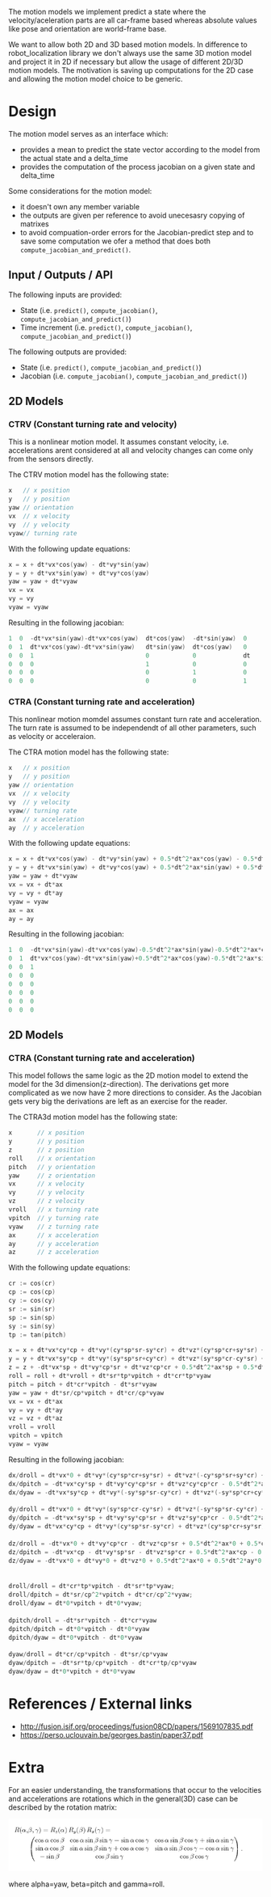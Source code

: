 The motion models we implement predict a state where the velocity/aceleration parts are all car-frame based whereas absolute values like pose and orientation are world-frame base.

We want to allow both 2D and 3D based motion models. In difference to robot_localization library we don't always use the same 3D motion model and project it in 2D if necessary but allow the usage of different 2D/3D motion models. The motivation is saving up computations for the 2D case and allowing the motion model choice to be generic.

# Design

The motion model serves as an interface which:
- provides a mean to predict the state vector according to the model from the actual state and a delta_time
- provides the computation of the process jacobian on a given state and delta_time

Some considerations for the motion model:
- it doesn't own any member variable
- the outputs are given per reference to avoid unecesasry copying of matrixes
- to avoid compuation-order errors for the Jacobian-predict step and to save some computation we ofer
a method that does both `compute_jacobian_and_predict()`.

## Input / Outputs / API
The following inputs are provided:
- State (i.e. `predict()`, `compute_jacobian()`, `compute_jacobian_and_predict()`)
- Time increment (i.e. `predict()`, `compute_jacobian()`, `compute_jacobian_and_predict()`)

The following outputs are provided:
- State (i.e. `predict()`, `compute_jacobian_and_predict()`)
- Jacobian (i.e. `compute_jacobian()`, `compute_jacobian_and_predict()`)

## 2D Models
### CTRV (Constant turning rate and velocity)
This is a nonlinear motion model. It assumes constant velocity, i.e. accelerations arent considered at all and velocity changes
can come only from the sensors directly.

The CTRV motion model has the following state:
```c
x   // x position
y   // y position
yaw // orientation
vx  // x velocity
vy  // y velocity
vyaw// turning rate
```

With the following update equations:
```c
x = x + dt*vx*cos(yaw) - dt*vy*sin(yaw)
y = y + dt*vx*sin(yaw) + dt*vy*cos(yaw)
yaw = yaw + dt*vyaw
vx = vx
vy = vy
vyaw = vyaw
```

Resulting in the following jacobian:
```c
1  0  -dt*vx*sin(yaw)-dt*vx*cos(yaw)  dt*cos(yaw)  -dt*sin(yaw)  0
0  1  dt*vx*cos(yaw)-dt*vx*sin(yaw)   dt*sin(yaw)  dt*cos(yaw)   0
0  0  1                               0            0             dt
0  0  0                               1            0             0
0  0  0                               0            1             0
0  0  0                               0            0             1
```

### CTRA (Constant turning rate and acceleration)
This nonlinear motion momdel assumes constant turn rate and acceleration. The turn rate is assumed to be independendt of all
other parameters, such as velocity or acceleraion.


The CTRA motion model has the following state:
```c
x   // x position
y   // y position
yaw // orientation
vx  // x velocity
vy  // y velocity
vyaw// turning rate
ax  // x acceleration
ay  // y acceleration
```

With the following update equations:
```c
x = x + dt*vx*cos(yaw) - dt*vy*sin(yaw) + 0.5*dt^2*ax*cos(yaw) - 0.5*dt^2*ay*sin(yaw)
y = y + dt*vx*sin(yaw) + dt*vy*cos(yaw) + 0.5*dt^2*ax*sin(yaw) + 0.5*dt^2*ay*cos(yaw)
yaw = yaw + dt*vyaw
vx = vx + dt*ax
vy = vy + dt*ay
vyaw = vyaw
ax = ax
ay = ay
```

Resulting in the following jacobian:
```c
1  0  -dt*vx*sin(yaw)-dt*vx*cos(yaw)-0.5*dt^2*ax*sin(yaw)-0.5*dt^2*ax*cos(yaw)  dt*cos(yaw)  -dt*sin(yaw)  0   0.5*dt^2*cos(yaw)  -0.5*dt^2*sin(yaw)
0  1  dt*vx*cos(yaw)-dt*vx*sin(yaw)+0.5*dt^2*ax*cos(yaw)-0.5*dt^2*ax*sin(yaw)   dt*sin(yaw)  dt*cos(yaw)   0   0.5*dt^2*sin(yaw)  0.5*dt^2*cos(yaw)
0  0  1                                                                         0            0             dt  0                  0
0  0  0                                                                         1            0             0   dt                 0
0  0  0                                                                         0            1             0   0                  dt
0  0  0                                                                         0            0             1   0                  0
0  0  0                                                                         0            0             0   1                  0
0  0  0                                                                         0            0             0   0                  1
```

## 2D Models
### CTRA (Constant turning rate and acceleration)
This model follows the same logic as the 2D motion model to extend the model for the 3d dimension(z-direction).
The derivations get more complicated as we now have 2 more directions to consider. As the Jacobian gets very big the derivations are left as an exercise for the reader.

The CTRA3d motion model has the following state:
```c
x       // x position
y       // y position
z       // z position
roll    // x orientation
pitch   // y orientation
yaw     // z orientation
vx      // x velocity
vy      // y velocity
vz      // z velocity
vroll   // x turning rate
vpitch  // y turning rate
vyaw    // z turning rate
ax      // x acceleration
ay      // y acceleration
az      // z acceleration
```

With the following update equations:
```c
cr := cos(cr)
cp := cos(cp)
cy := cos(cy)
sr := sin(sr)
sp := sin(sp)
sy := sin(sy)
tp := tan(pitch)
```

```c
x = x + dt*vx*cy*cp + dt*vy*(cy*sp*sr-sy*cr) + dt*vz*(cy*sp*cr+sy*sr) + 0.5*dt^2*ax*cy*cp + 0.5*dt^2*ay*(cy*sp*sr-sy*cr) + 0.5*dt^2*az*(cy*sp*cr+sy*sr)
y = y + dt*vx*sy*cp + dt*vy*(sy*sp*sr+cy*cr) + dt*vz*(sy*sp*cr-cy*sr) + 0.5*dt^2*ax*sy*cp + 0.5*dt^2*ay*(sy*sp*sr+cy*cr) + 0.5*dt^2*az*(sy*sp*cr-cy*sr)
z = z + -dt*vx*sp + dt*vy*cp*sr + dt*vz*cp*cr + 0.5*dt^2*ax*sp + 0.5*dt^2*ay*cp*sr + 0.5*dt^2*az*cp*cr
roll = roll + dt*vroll + dt*sr*tp*vpitch + dt*cr*tp*vyaw
pitch = pitch + dt*cr*vpitch - dt*sr*vyaw
yaw = yaw + dt*sr/cp*vpitch + dt*cr/cp*vyaw
vx = vx + dt*ax
vy = vy + dt*ay
vz = vz + dt*az
vroll = vroll
vpitch = vpitch
vyaw = vyaw
```

Resulting in the following jacobian:
```c
dx/droll = dt*vx*0 + dt*vy*(cy*sp*cr+sy*sr) + dt*vz*(-cy*sp*sr+sy*cr) + 0.5*dt^2*ax*0 + 0.5*dt^2*ay*(cy*sp*cr+sy*sr) + 0.5*dt^2*az*(-cy*sp*sr+sy*cr)
dx/dpitch = -dt*vx*cy*sp + dt*vy*cy*cp*sr + dt*vz*cy*cp*cr - 0.5*dt^2*ax*cy*sp + 0.5*dt^2*ay*cy*cp*sr + 0.5*dt^2*az*cy*cp*cr 
dx/dyaw = -dt*vx*sy*cp + dt*vy*(-sy*sp*sr-cy*cr) + dt*vz*(-sy*sp*cr+cy*sr) - 0.5*dt^2*ax*sy*cp + 0.5*dt^2*ay*(-sy*sp*sr-cy*cr) + 0.5*dt^2*az*(-sy*sp*cr+cy*sr)

dy/droll = dt*vx*0 + dt*vy*(sy*sp*cr-cy*sr) + dt*vz*(-sy*sp*sr-cy*cr) + 0.5*dt^2*ax*0 + 0.5*dt^2*ay*(sy*sp*cr-cy*sr) + 0.5*dt^2*az*(-sy*sp*sr-cy*cr)
dy/dpitch = -dt*vx*sy*sp + dt*vy*sy*cp*sr + dt*vz*sy*cp*cr - 0.5*dt^2*ax*sy*sp + 0.5*dt^2*ay*sy*cp*sr + 0.5*dt^2*az*sy*cp*cr
dy/dyaw = dt*vx*cy*cp + dt*vy*(cy*sp*sr-sy*cr) + dt*vz*(cy*sp*cr+sy*sr) + 0.5*dt^2*ax*cy*cp + 0.5*dt^2*ay*(cy*sp*sr-sy*cr) + 0.5*dt^2*az*(cy*sp*cr+sy*sr)

dz/droll = -dt*vx*0 + dt*vy*cp*cr - dt*vz*cp*sr + 0.5*dt^2*ax*0 + 0.5*dt^2*ay*cp*cr - 0.5*dt^2*az*cp*sr
dz/dpitch = -dt*vx*cp - dt*vy*sp*sr - dt*vz*sp*cr + 0.5*dt^2*ax*cp - 0.5*dt^2*ay*sp*sr - 0.5*dt^2*az*sp*cr
dz/dyaw = -dt*vx*0 + dt*vy*0 + dt*vz*0 + 0.5*dt^2*ax*0 + 0.5*dt^2*ay*0 + 0.5*dt^2*az*0


droll/droll = dt*cr*tp*vpitch - dt*sr*tp*vyaw;
droll/dpitch = dt*sr/cp^2*vpitch + dt*cr/cp^2*vyaw;
droll/dyaw = dt*0*vpitch + dt*0*vyaw;

dpitch/droll = -dt*sr*vpitch - dt*cr*vyaw
dpitch/dpitch = dt*0*vpitch - dt*0*vyaw
dpitch/dyaw = dt*0*vpitch - dt*0*vyaw

dyaw/droll = dt*cr/cp*vpitch - dt*sr/cp*vyaw
dyaw/dpitch = -dt*sr*tp/cp*vpitch - dt*cr*tp/cp*vyaw
dyaw/dyaw = dt*0*vpitch + dt*0*vyaw
```

# References / External links
- http://fusion.isif.org/proceedings/fusion08CD/papers/1569107835.pdf
- https://perso.uclouvain.be/georges.bastin/paper37.pdf


# Extra
For an easier understanding, the transformations that occur to the velocities and accelerations are rotations which in the general(3D) case can be described by the rotation matrix:


![](images/rotation_matrix.PNG)


where alpha=yaw, beta=pitch and gamma=roll.